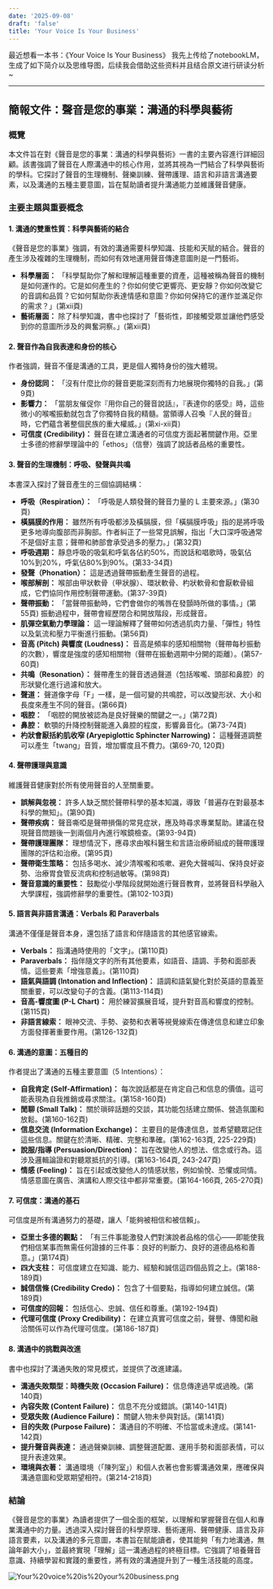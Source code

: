 ```yaml
---
date: '2025-09-08'
draft: 'false'
title: 'Your Voice Is Your Business'
---
```


最近想看一本书：《Your Voice Is Your Business》
我先上传给了notebookLM，生成了如下简介以及思维导图，后续我会借助这些资料并且结合原文进行研读分析~

---
## 簡報文件：聲音是您的事業：溝通的科學與藝術
### 概覽
本文件旨在對《聲音是您的事業：溝通的科學與藝術》一書的主要內容進行詳細回顧。該書強調了聲音在人際溝通中的核心作用，並將其視為一門結合了科學與藝術的學科。它探討了聲音的生理機制、聲樂訓練、聲帶護理、語言和非語言溝通要素，以及溝通的五種主要意圖，旨在幫助讀者提升溝通能力並維護聲音健康。

### 主要主題與重要概念

#### 1. 溝通的雙重性質：科學與藝術的結合

《聲音是您的事業》強調，有效的溝通需要科學知識、技能和天賦的結合。聲音的產生涉及複雜的生理機制，而如何有效地運用聲音傳達意圖則是一門藝術。

- **科學層面：** 「科學幫助你了解和理解這種重要的資產，這種被稱為聲音的機制是如何運作的。它是如何產生的？你如何使它更響亮、更安靜？你如何改變它的音調和品質？它如何幫助你表達情感和意圖？你如何保持它的運作並滿足你的需求？」(第xii頁)
- **藝術層面：** 除了科學知識，書中也探討了「藝術性，即接觸受眾並讓他們感受到你的意圖所涉及的興奮洞察。」(第xii頁)

#### 2. 聲音作為自我表達和身份的核心

作者強調，聲音不僅是溝通的工具，更是個人獨特身份的強大體現。

- **身份認同：** 「沒有什麼比你的聲音更能深刻而有力地展現你獨特的自我。」(第9頁)
- **影響力：** 「當朋友催促你『用你自己的聲音說話』，『表達你的感受』時，這些微小的喉嚨振動就包含了你獨特自我的精髓。當領導人召喚『人民的聲音』時，它們蘊含著整個民族的重大權威。」(第xi-xii頁)
- **可信度 (Credibility)：** 聲音在建立溝通者的可信度方面起著關鍵作用。亞里士多德的修辭學理論中的「ethos」（信譽）強調了說話者品格的重要性。

#### 3. 聲音的生理機制：呼吸、發聲與共鳴

本書深入探討了聲音產生的三個協調結構：

- **呼吸（Respiration）：** 「呼吸是人類發聲的聲音力量的 L 主要來源。」(第30頁)
- **橫膈膜的作用：** 雖然所有呼吸都涉及橫膈膜，但「橫膈膜呼吸」指的是將呼吸更多地導向腹部而非胸部。作者糾正了一些常見誤解，指出「大口深呼吸通常不是個好主意；聲帶和肺部會承受過多的壓力。」(第32頁)
- **呼吸週期：** 靜息呼吸的吸氣和呼氣各佔約50%，而說話和唱歌時，吸氣佔10%到20%，呼氣佔80%到90%。(第33-34頁)
- **發聲（Phonation）：** 這是透過聲帶振動產生聲音的過程。
- **喉部解剖：** 喉部由甲狀軟骨（甲狀腺）、環狀軟骨、杓狀軟骨和會厭軟骨組成，它們協同作用控制聲帶運動。(第37-39頁)
- **聲帶振動：** 「當聲帶振動時，它們會做你的嘴唇在發顫時所做的事情。」(第55頁) 振動過程中，聲帶會經歷閉合和開放階段，形成聲音。
- **肌彈空氣動力學理論：** 這一理論解釋了聲帶如何透過肌肉力量、「彈性」特性以及氣流和壓力平衡進行振動。(第56頁)
- **音高 (Pitch) 與響度 (Loudness)：** 音高是頻率的感知相關物（聲帶每秒振動的次數），響度是強度的感知相關物（聲帶在振動週期中分開的距離）。(第57-60頁)
- **共鳴（Resonation）：** 聲帶產生的聲音透過聲道（包括喉嚨、頭部和鼻腔）的形狀變化進行過濾和放大。
- **聲道：** 聲道像字母「F」一樣，是一個可變的共鳴腔，可以改變形狀、大小和長度來產生不同的聲音。(第66頁)
- **咽腔：** 「咽腔的開放被認為是良好聲樂的關鍵之一。」(第72頁)
- **鼻腔：** 軟顎的升降控制聲能進入鼻腔的程度，影響鼻音化。(第73-74頁)
- **杓狀會厭括約肌收窄 (Aryepiglottic Sphincter Narrowing)：** 這種聲道調整可以產生「twang」音質，增加響度且不費力。(第69-70, 120頁)

#### 4. 聲帶護理與意識

維護聲音健康對於所有使用聲音的人至關重要。

- **誤解與忽視：** 許多人缺乏關於聲帶科學的基本知識，導致「普遍存在對最基本科學的無知」。(第90頁)
- **聲帶疾病：** 聲音嘶啞是聲帶損傷的常見症狀，應及時尋求專業幫助。建議在發現聲音問題後一到兩個月內進行喉鏡檢查。(第93-94頁)
- **聲帶護理團隊：** 理想情況下，應尋求由喉科醫生和言語治療師組成的聲帶護理團隊的評估和治療。(第95頁)
- **聲帶衛生策略：** 包括多喝水、減少清喉嚨和咳嗽、避免大聲喊叫、保持良好姿勢、治療胃食管反流病和控制過敏等。(第98頁)
- **聲音意識的重要性：** 鼓勵從小學階段就開始進行聲音教育，並將聲音科學融入大學課程，強調修辭學的重要性。(第102-103頁)

#### 5. 語言與非語言溝通：Verbals 和 Paraverbals

溝通不僅僅是聲音本身，還包括了語言和伴隨語言的其他感官線索。

- **Verbals：** 指溝通時使用的「文字」。(第110頁)
- **Paraverbals：** 指伴隨文字的所有其他要素，如語音、語調、手勢和面部表情。這些要素「增強意義」。(第110頁)
- **語氣與語調 (Intonation and Inflection)：** 語調和語氣變化對於英語的意義至關重要，可以改變句子的含義。(第113-114頁)
- **音高-響度圖 (P-L Chart)：** 用於練習擴展音域，提升對音高和響度的控制。(第115頁)
- **非語言線索：** 眼神交流、手勢、姿勢和衣著等視覺線索在傳達信息和建立印象方面發揮著重要作用。(第126-132頁)

#### 6. 溝通的意圖：五種目的

作者提出了溝通的五種主要意圖（5 Intentions）：

- **自我肯定 (Self-Affirmation)：** 每次說話都是在肯定自己和信息的價值。這可能表現為自我推銷或尋求關注。(第158-160頁)
- **閒聊 (Small Talk)：** 關於瑣碎話題的交談，其功能包括建立關係、營造氛圍和放鬆。(第160-162頁)
- **信息交流 (Information Exchange)：** 主要目的是傳達信息，並希望聽眾記住這些信息。關鍵在於清晰、精確、完整和準確。(第162-163頁, 225-229頁)
- **說服/指導 (Persuasion/Direction)：** 旨在改變他人的想法、信念或行為。這涉及邏輯論證和對聽眾抵抗的引導。(第163-164頁, 243-247頁)
- **情感 (Feeling)：** 旨在引起或改變他人的情感狀態，例如愉悅、恐懼或同情。情感意圖在廣告、演講和人際交往中都非常重要。(第164-166頁, 265-270頁)

#### 7. 可信度：溝通的基石

可信度是所有溝通努力的基礎，讓人「能夠被相信和被信賴」。

- **亞里士多德的觀點：** 「有三件事能激發人們對演說者品格的信心——即能使我們相信某事而無需任何證據的三件事：良好的判斷力、良好的道德品格和善意。」(第174頁)
- **四大支柱：** 可信度建立在知識、能力、經驗和誠信這四個品質之上。(第188-189頁)
- **誠信信條 (Credibility Credo)：** 包含了十個要點，指導如何建立誠信。(第189頁)
- **可信度的回報：** 包括信心、忠誠、信任和尊重。(第192-194頁)
- **代理可信度 (Proxy Credibility)：** 在建立真實可信度之前，聲譽、傳聞和融洽關係可以作為代理可信度。(第186-187頁)

#### 8. 溝通中的挑戰與改進

書中也探討了溝通失敗的常見模式，並提供了改進建議。

- **溝通失敗類型：時機失敗 (Occasion Failure)：** 信息傳達過早或過晚。(第140頁)
- **內容失敗 (Content Failure)：** 信息不充分或錯誤。(第140-141頁)
- **受眾失敗 (Audience Failure)：** 關鍵人物未參與對話。(第141頁)
- **目的失敗 (Purpose Failure)：** 溝通目的不明確、不恰當或未達成。(第141-142頁)
- **提升聲音與表達：** 通過聲樂訓練、調整聲道配置、運用手勢和面部表情，可以提升表達效果。
- **環境與衣著：** 溝通環境（「陳列室」）和個人衣著也會影響溝通效果，應確保與溝通意圖和受眾期望相符。(第214-218頁)

### 結論
《聲音是您的事業》為讀者提供了一個全面的框架，以理解和掌握聲音在個人和專業溝通中的力量。透過深入探討聲音的科學原理、藝術運用、聲帶健康、語言及非語言要素，以及溝通的多元意圖，本書旨在賦能讀者，使其能夠「有力地溝通，無論年齡大小」，並最終實現「理解」這一溝通過程的終極目標。它強調了培養聲音意識、持續學習和實踐的重要性，將有效的溝通提升到了一種生活技能的高度。

![Your%20voice%20is%20your%20business.png](https://supernotes-resources.s3.amazonaws.com/image-uploads/b65cc893-975c-4c6a-b8b8-4eff57c61cdd--Your%2520voice%2520is%2520your%2520business.png)
